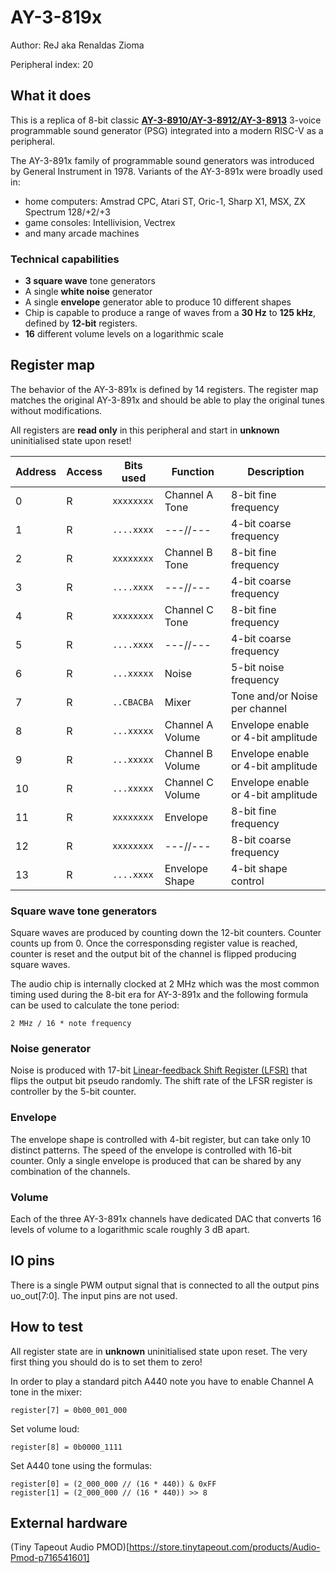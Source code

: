 <!---

This file is used to generate your project datasheet. Please fill in the information below and delete any unused
sections.

The peripheral index is the number TinyQV will use to select your peripheral.  You will pick a free
slot when raising the pull request against the main TinyQV repository, and can fill this in then.  You
also need to set this value as the PERIPHERAL_NUM in your test script.

You can also include images in this folder and reference them in the markdown. Each image must be less than
512 kb in size, and the combined size of all images must be less than 1 MB.
-->

# AY-3-819x

Author: ReJ aka Renaldas Zioma

Peripheral index: 20

## What it does

This is a replica of 8-bit classic **[AY-3-8910/AY-3-8912/AY-3-8913](https://en.wikipedia.org/wiki/General_Instrument_AY-3-8910)** 3-voice programmable sound generator (PSG) integrated into a modern RISC-V as a peripheral.

The AY-3-891x family of programmable sound generators was introduced by General Instrument in 1978. Variants of the AY-3-891x were broadly used in:

- home computers: Amstrad CPC, Atari ST, Oric-1, Sharp X1, MSX, ZX Spectrum 128/+2/+3
- game consoles: Intellivision, Vectrex
- and many arcade machines

### Technical capabilities

- **3 square wave** tone generators
- A single **white noise** generator
- A single **envelope** generator able to produce 10 different shapes
- Chip is capable to produce a range of waves from a **30 Hz** to **125 kHz**, defined by **12-bit** registers.
- **16** different volume levels on a logarithmic scale

## Register map

The behavior of the AY-3-891x is defined by 14 registers. The register map matches the original AY-3-891x and should be able to play the original tunes without modifications.

All registers are **read only** in this peripheral and start in **unknown** uninitialised state upon reset!

| Address | Access | Bits used      | Function         | Description            |
|---------|--------|----------------|------------------|------------------------|
| 0       | R      | ```xxxxxxxx``` | Channel A Tone   | 8-bit fine frequency   |
| 1       | R      | ```....xxxx``` | ---//---         | 4-bit coarse frequency |
| 2       | R      | ```xxxxxxxx``` | Channel B Tone   | 8-bit fine frequency   |
| 3       | R      | ```....xxxx``` | ---//---         | 4-bit coarse frequency |
| 4       | R      | ```xxxxxxxx``` | Channel C Tone   | 8-bit fine frequency   |
| 5       | R      | ```....xxxx``` | ---//---         | 4-bit coarse frequency |
| 6       | R      | ```...xxxxx``` | Noise            | 5-bit noise frequency  |
| 7       | R      | ```..CBACBA``` | Mixer            | Tone and/or Noise per channel |
| 8       | R      | ```...xxxxx``` | Channel A Volume | Envelope enable or 4-bit amplitude |
| 9       | R      | ```...xxxxx``` | Channel B Volume | Envelope enable or 4-bit amplitude |
| 10      | R      | ```...xxxxx``` | Channel C Volume | Envelope enable or 4-bit amplitude |
| 11      | R      | ```xxxxxxxx``` | Envelope         | 8-bit fine frequency |
| 12      | R      | ```xxxxxxxx``` | ---//---         | 8-bit coarse frequency |   
| 13      | R      | ```....xxxx``` | Envelope Shape   | 4-bit shape control |

### Square wave tone generators

Square waves are produced by counting down the 12-bit counters. Counter counts up from 0. Once the corresponsding register value is reached, counter is reset and
the output bit of the channel is flipped producing square waves.

The audio chip is internally clocked at 2 MHz which was the most common timing used during the 8-bit era for AY-3-891x and the following formula can be used to calculate the tone period:

	2 MHz / 16 * note frequency

### Noise generator

Noise is produced with 17-bit [Linear-feedback Shift Register (LFSR)](https://en.wikipedia.org/wiki/Linear-feedback_shift_register) that flips the output bit pseudo randomly.
The shift rate of the LFSR register is controller by the 5-bit counter.

### Envelope

The envelope shape is controlled with 4-bit register, but can take only 10 distinct patterns. The speed of the envelope is controlled with 16-bit counter. Only a single envelope is produced that can be shared by any combination of the channels.

### Volume
Each of the three AY-3-891x channels have dedicated DAC that converts 16 levels of volume to a logarithmic scale roughly 3 dB apart.

## IO pins

There is a single PWM output signal that is connected to all the output pins uo_out[7:0].
The input pins are not used.

## How to test

All register state are in **unknown** uninitialised state upon reset. The very first thing you should do is to set them to zero!

In order to play a standard pitch A440 note you have to enable Channel A tone in the mixer:

	register[7] = 0b00_001_000

Set volume loud:

	register[8] = 0b0000_1111

Set A440 tone using the formulas:

	register[0] = (2_000_000 // (16 * 440)) & 0xFF
	register[1] = (2_000_000 // (16 * 440)) >> 8

## External hardware

(Tiny Tapeout Audio PMOD)[https://store.tinytapeout.com/products/Audio-Pmod-p716541601]
